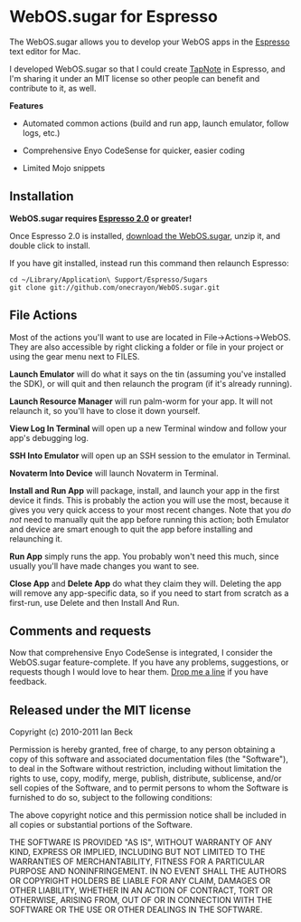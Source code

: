 WebOS.sugar for Espresso
========================

The WebOS.sugar allows you to develop your WebOS apps
in the [Espresso][espresso] text editor for Mac.

I developed WebOS.sugar so that I could create [TapNote][tapnote]
in Espresso, and I'm sharing it under an MIT license
so other people can benefit and contribute to it, as well.

**Features**

* Automated common actions (build and run app, launch emulator,
  follow logs, etc.)
* Comprehensive Enyo CodeSense for quicker, easier coding
* Limited Mojo snippets

   [espresso]: http://macrabbit.com/espresso/
   [tapnote]: http://onecrayon.com/tapnote/


## Installation

**WebOS.sugar requires [Espresso 2.0][e2] or greater!**

Once Espresso 2.0 is installed, [download the WebOS.sugar][dl],
unzip it, and double click to install.

If you have git installed, instead run this command then relaunch
Espresso:

    cd ~/Library/Application\ Support/Espresso/Sugars
    git clone git://github.com/onecrayon/WebOS.sugar.git

   [e2]: http://macrabbit.com/espresso/2/
   [dl]: http://github.com/downloads/onecrayon/WebOS.sugar/WebOS.sugar.zip

## File Actions

Most of the actions you'll want to use are located in
File&rarr;Actions&rarr;WebOS. They are also accessible by
right clicking a folder or file in your project
or using the gear menu next to FILES.

**Launch Emulator** will do what it says
on the tin (assuming you've installed the SDK), or will
quit and then relaunch the program (if it's already running).

**Launch Resource Manager** will run palm-worm for your app.
It will not relaunch it, so you'll have to close it down yourself.

**View Log In Terminal** will open up a new Terminal window
and follow your app's debugging log.

**SSH Into Emulator** will open up an SSH session to the emulator
in Terminal.

**Novaterm Into Device** will launch Novaterm in Terminal.

**Install and Run App** will package, install, and launch your
app in the first device it finds. This is probably the action
you will use the most, because it gives you very quick access
to your most recent changes. Note that you _do not_ need to
manually quit the app before running this action; both Emulator and
device are smart enough to quit the app before installing and
relaunching it.

**Run App** simply runs the app. You probably won't need
this much, since usually you'll have made changes you want to see.

**Close App** and **Delete App** do what they claim they will.
Deleting the app will remove any app-specific data, so if you need
to start from scratch as a first-run, use Delete and then Install
And Run.

## Comments and requests

Now that comprehensive Enyo CodeSense is integrated, I consider
the WebOS.sugar feature-complete. If you have any problems,
suggestions, or requests though I would love to hear them.
[Drop me a line](http://onecrayon.com/about/contact/) if you have
feedback.

## Released under the MIT license

Copyright (c) 2010-2011 Ian Beck

Permission is hereby granted, free of charge, to any person obtaining a copy
of this software and associated documentation files (the "Software"), to deal
in the Software without restriction, including without limitation the rights
to use, copy, modify, merge, publish, distribute, sublicense, and/or sell
copies of the Software, and to permit persons to whom the Software is
furnished to do so, subject to the following conditions:

The above copyright notice and this permission notice shall be included in
all copies or substantial portions of the Software.

THE SOFTWARE IS PROVIDED "AS IS", WITHOUT WARRANTY OF ANY KIND, EXPRESS OR
IMPLIED, INCLUDING BUT NOT LIMITED TO THE WARRANTIES OF MERCHANTABILITY,
FITNESS FOR A PARTICULAR PURPOSE AND NONINFRINGEMENT. IN NO EVENT SHALL THE
AUTHORS OR COPYRIGHT HOLDERS BE LIABLE FOR ANY CLAIM, DAMAGES OR OTHER
LIABILITY, WHETHER IN AN ACTION OF CONTRACT, TORT OR OTHERWISE, ARISING FROM,
OUT OF OR IN CONNECTION WITH THE SOFTWARE OR THE USE OR OTHER DEALINGS IN
THE SOFTWARE.